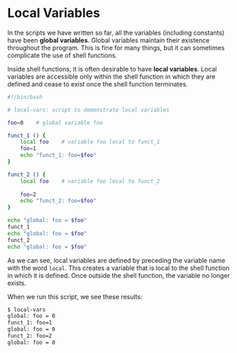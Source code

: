 # Local Variables

In the scripts we have written so far, all the variables (including constants) have been **global variables**. Global variables maintain their existence throughout the program. This is fine for many things, but it can sometimes complicate the use of shell functions.

Inside shell functions, it is often desirable to have **local variables**. Local variables are accessible only within the shell function in which they are defined and cease to exist once the shell function terminates.

```bash
#!/bin/bash

# local-vars: script to demonstrate local variables

foo=0    # global variable foo

funct_1 () {
    local foo    # variable foo local to funct_1
    foo=1
    echo "funct_1: foo=$foo"
}

funct_2 () {
    local foo    # variable foo local to funct_2
    
    foo=2
    echo "funct_2: foo=$foo"
}

echo "global: foo = $foo"
funct_1
echo "global: foo = $foo"
funct_2
echo "global: foo = $foo"

```

As we can see, local variables are defined by preceding the variable name with the word `local`. This creates a variable that is local to the shell function in which it is defined. Once outside the shell function, the variable no longer exists.

When we run this script, we see these results:

```bash
$ local-vars
global: foo = 0
funct_1: foo=1
global: foo = 0
funct_2: foo=2
global: foo = 0
```

